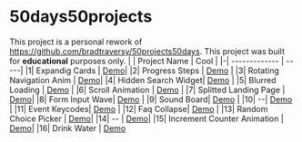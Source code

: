 # 50days50projects

This project is a personal rework of https://github.com/bradtraversy/50projects50days.
This project was built for **educational** purposes only.
| | Project Name | Cool |
|-| ------------- | -----|
|1| Expandig Cards | [Demo](https://expanding-cards-kinshale.netlify.app)|
|2| Progress Steps | [Demo](https://progress-steps-kinshale.netlify.app/) |
|3| Rotating Navigation Anim | [Demo](https://rotating-navigation-kinshale.netlify.app/)|
|4| Hidden Search Widget| [Demo](https://hidden-search-widget-kinshale.netlify.app) |
|5| Blurred Loading | [Demo](https://blurred-loading-kinshale.netlify.app/) |
|6| Scroll Animation | [Demo](https://scroll-animatio-kinshale.netlify.app/) |
|7| Splitted Landing Page | [Demo](https://splitted-land-page-kinshale.netlify.app/)|
|8| Form Input Wave| [Demo](https://form-input-wave-kinshale.netlify.app/) |
|9| Sound Board| [Demo](https://sound-board-kinshale.netlify.app/) |
|10| --| [Demo]() |
|11| Event Keycodes| [Demo](https://event-keycode-kinshale.netlify.app/) |
|12| Faq Collapse| [Demo]() |
|13| Random Choice Picker | [Demo](https://random-choice-picker-kinshale.netlify.app/)|
|14| -- | [Demo]()|
|15| Increment Counter Animation | [Demo](https://increment-counter-anim-kinshale.netlify.app/)|
|16| Drink Water | [Demo](https://drink-water-kin.netlify.app/)
